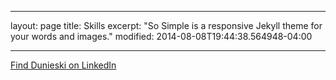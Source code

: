 
---
layout: page
title: Skills
excerpt: "So Simple is a responsive Jekyll theme for your words and images."
modified: 2014-08-08T19:44:38.564948-04:00
<!-- image:
  feature: so-simple-sample-image-4.jpg
  credit: WeGraphics
  creditlink: http://wegraphics.net/downloads/free-ultimate-blurred-background-pack/ -->
---


<a markdown="0" href="https://www.linkedin.com/in/dunieski-otano-80249a152/" class="btn">Find Dunieski on LinkedIn</a>

